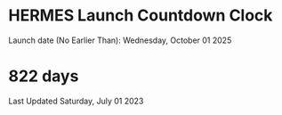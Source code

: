 # HERMES Launch Countdown Clock

Launch date (No Earlier Than): Wednesday, October 01 2025
# 822 days

Last Updated Saturday, July 01 2023